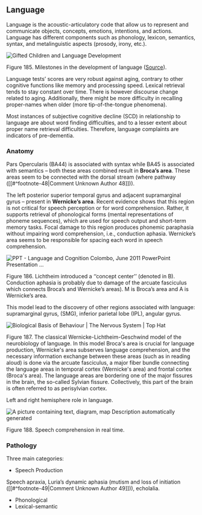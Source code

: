 ## Language

Language is the acoustic-articulatory code that allow us to represent and communicate objects, concepts, emotions, intentions, and actions. Language has different components such as phonology, lexicon, semantics, syntax, and metalinguistic aspects (prosody, irony, etc.).

![Gifted Children and Language Development](<2 - Source Material/Masters/attachments/Gifted Children and Language Development.png>)

Figure 185. Milestones in the development of language ([Source](https://www.verywellfamily.com/gifted-children-and-language-development-1449117)).

Language tests’ scores are very robust against aging, contrary to other cognitive functions like memory and processing speed. Lexical retrieval tends to stay constant over time. There is however discourse change related to aging. Additionally, there might be more difficulty in recalling proper-names when older (more tip-of-the-tongue phenomena).

Most instances of subjective cognitive decline (SCD) in relationship to language are about word finding difficulties, and to a lesser extent about proper name retrieval difficulties. Therefore, language complaints are indicators of pre-dementia.

### Anatomy

Pars Opercularis (BA44) is associated with syntax while BA45 is associated with semantics – both these areas combined result in **Broca’s area**. These areas seem to be connected with the dorsal stream (where pathway ([[#^footnote-48|Comment Unknown Author 48]])).

The left posterior superior temporal gyrus and adjacent supramarginal gyrus – present in **Wernicke’s area**. Recent evidence shows that this region is not critical for speech perception or for word comprehension. Rather, it supports retrieval of phonological forms (mental representations of phoneme sequences), which are used for speech output and short-term memory tasks. Focal damage to this region produces phonemic paraphasia without impairing word comprehension, i.e., conduction aphasia. Wernicke’s area seems to be responsible for spacing each word in speech comprehension.

![PPT - Language and Cognition Colombo, June 2011 PowerPoint Presentation ...](<2 - Source Material/Masters/attachments/PPT - Language and Cognition Colombo June 2011 PowerPoint Presentation .jpeg>)

Figure 186. Lichtheim introduced a ‘‘concept center’’ (denoted in B). Conduction aphasia is probably due to damage of the arcuate fasciculus which connects Broca’s and Wernicke’s areas). M is Broca’s area and A is Wernicke’s area.

This model lead to the discovery of other regions associated with language: supramarginal gyrus, (SMG), inferior parietal lobe (IPL), angular gyrus.

![Biological Basis of Behaviour | The Nervous System | Top Hat](<2 - Source Material/Masters/attachments/Biological Basis of Behaviour  The Nervous System  Top Hat.png>)

Figure 187. The classical Wernicke-Lichtheim-Geschwind model of the neurobiology of language. In this model Broca's area is crucial for language production, Wernicke's area subserves language comprehension, and the necessary information exchange between these areas (such as in reading aloud) is done via the arcuate fasciculus, a major fiber bundle connecting the language areas in temporal cortex (Wernicke's area) and frontal cortex (Broca's area). The language areas are bordering one of the major fissures in the brain, the so-called Sylvian fissure. Collectively, this part of the brain is often referred to as perisylvian cortex.

Left and right hemisphere role in language.

![A picture containing text, diagram, map  Description automatically generated](<2 - Source Material/Masters/attachments/A picture containing text diagram map  Description automatically generated.png>)

Figure 188. Speech comprehension in real time.

### Pathology

Three main categories:

- Speech Production

Speech apraxia, Luria’s dynamic aphasia (mutism and loss of initiation ([[#^footnote-49|Comment Unknown Author 49]])), echolalia.

- Phonological
- Lexical-semantic